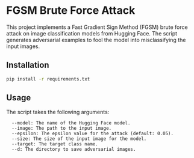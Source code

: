 # FGSM Brute Force Attack

This project implements a Fast Gradient Sign Method (FGSM) brute force attack on image classification models from Hugging Face. The script generates adversarial examples to fool the model into misclassifying the input images.


## Installation
```bash
pip install -r requirements.txt
```

## Usage
The script takes the following arguments:
```
  --model: The name of the Hugging Face model.
  --image: The path to the input image.
  --epsilon: The epsilon value for the attack (default: 0.05).
  --size: The size of the input image for the model.
  --target: The target class name.
  --d: The directory to save adversarial images.
```

